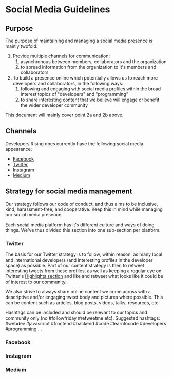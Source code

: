 # Social Media Guidelines

## Purpose

The purpose of maintaining and managing a social media presence is mainly twofold:

1. Provide multiple channels for communication;
   1. asynchronous between members, collaborators and the organization
   1. to spread information from the organization to it's members and collaborators
1. To build a presence online which potentially allows us to reach more developers and collaborators, in the following ways:
   1. following and engaging with social media profiles within the broad interest topics of "developers" and "programming"
   2. to share interesting content that we believe will engage or benefit the wider developer community

This document will mainly cover point 2a and 2b above.

## Channels

Developers Rising does currently have the following social media appearance:
- [Facebook](https://www.facebook.com/Developers-Rising-273886056453052/)
- [Twitter](https://twitter.com/DevsRising)
- [Instagram](https://www.instagram.com/developers_rising/)
- [Medium](https://medium.com/developersrising)

## Strategy for social media management

Our strategy follows our code of conduct, and thus aims to be inclusive, kind, harassment-free, and cooperative. Keep this in mind while managing our social media presence.

Each social media platform has it's different culture and ways of doing things. We've thus divided this section into one sub-section per platform.

### Twitter

The basis for our Twitter strategy is to follow, within reason, as many local and international developers (and interesting profiles in the developer space) as possible. Part of our content strategy is then to retweet interesting tweets from these profiles, as well as keeping a regular eye on Twitter's [Highlights section](https://support.twitter.com/articles/20172652) and like and retweet what looks like it could be of interest to our community.

We also strive to always share online content we come across with a descriptive and/or engaging tweet body and pictures where possible. This can be content such as articles, blog posts, videos, talks, resources, etc.

Hashtags can be included and should be relevant to our topics and community only (no #followfriday #retweetme etc). Suggested hashtags: #webdev #javascript #frontend #backend #code #learntocode #developers #programming ...

### Facebook


### Instagram


### Medium
